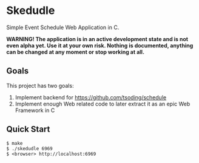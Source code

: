 # Skedudle

Simple Event Schedule Web Application in C.

**WARNING! The application is in an active development state and is
not even alpha yet. Use it at your own risk. Nothing is documented,
anything can be changed at any moment or stop working at all.**

## Goals

This project has two goals:
1. Implement backend for https://github.com/tsoding/schedule
2. Implement enough Web related code to later extract it as an epic Web Framework in C

## Quick Start

```console
$ make
$ ./skedudle 6969
$ <browser> http://localhost:6969
```
